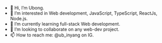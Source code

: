 - 👋 Hi, I’m Ubong.
- 👀 I’m interested in Web development, JavaScript, TypeScript, ReactJs, Node.js.
- 🌱 I’m currently learning full-stack Web development.
- 💞️ I’m looking to collaborate on any web-dev project.
- 📫 How to reach me: @ub_inyang on IG.

<!---
gnobu/gnobu is a ✨ special ✨ repository because its `README.md` (this file) appears on your GitHub profile.
You can click the Preview link to take a look at your changes.
--->
